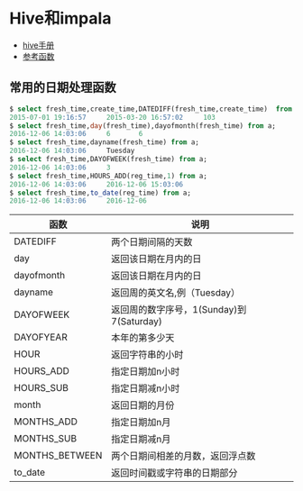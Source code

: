 # Hive和impala

- [hive手册](https://cwiki.apache.org/confluence/display/Hive/LanguageManual+UDF)
- [参考函数](http://blog.csdn.net/mayp1/article/details/51415854)

## 常用的日期处理函数
```sql
$ select fresh_time,create_time,DATEDIFF(fresh_time,create_time)  from a;
2015-07-01 19:16:57	    2015-03-20 16:57:02	    103
$ select fresh_time,day(fresh_time),dayofmonth(fresh_time) from a; 
2016-12-06 14:03:06	    6	    6
$ select fresh_time,dayname(fresh_time) from a; 
2016-12-06 14:03:06	    Tuesday
$ select fresh_time,DAYOFWEEK(fresh_time) from a; 
2016-12-06 14:03:06	    3
$ select fresh_time,HOURS_ADD(reg_time,1) from a; 
2016-12-06 14:03:06	    2016-12-06 15:03:06
$ select fresh_time,to_date(reg_time) from a; 
2016-12-06 14:03:06	    2016-12-06
```

| 函数 | 说明 |
| ---- | ---- |
| DATEDIFF | 两个日期间隔的天数 |
| day      | 返回该日期在月内的日 |
| dayofmonth | 返回该日期在月内的日 |
| dayname | 返回周的英文名,例（Tuesday） |
| DAYOFWEEK | 返回周的数字序号，1(Sunday)到7(Saturday) |
| DAYOFYEAR | 本年的第多少天 |
| HOUR | 返回字符串的小时 |
| HOURS_ADD | 指定日期加n小时 |
| HOURS_SUB | 指定日期减n小时 |
| month     | 返回日期的月份 |
| MONTHS_ADD | 指定日期加n月 |
| MONTHS_SUB | 指定日期减n月 |
| MONTHS_BETWEEN | 两个日期间相差的月数，返回浮点数 |
| to_date | 返回时间戳或字符串的日期部分 |

